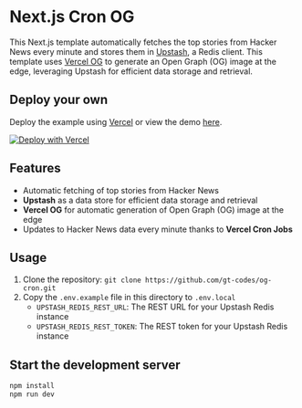 # Next.js Cron OG

This Next.js template automatically fetches the top stories from Hacker News every minute and stores them in [Upstash](https://vercel.com/integrations/upstash), a Redis client. This template uses [Vercel OG](https://vercel.com/docs/concepts/functions/edge-functions/og-image-generation) to generate an Open Graph (OG) image at the edge, leveraging Upstash for efficient data storage and retrieval.

## Deploy your own

Deploy the example using [Vercel](https://vercel.com?utm_source=github&utm_medium=readme&utm_campaign=next-example) or view the demo [here](https://cron.vercel.zone/).

[![Deploy with Vercel](https://vercel.com/button)](https://vercel.com/new/git/external?repository-url=https://github.com/gt-codes/og-cron&project-name=og-cron&repository-name=og-cron&integration-ids=oac_V3R1GIpkoJorr6fqyiwdhl17&envDescription=API%20Keys%20from%20your%20Vercel%20account%20needed%20to%20run%20this%20application.)


## Features

-   Automatic fetching of top stories from Hacker News
-   **Upstash** as a data store for efficient data storage and retrieval
-   **Vercel OG** for automatic generation of Open Graph (OG) image at the edge
-   Updates to Hacker News data every minute thanks to **Vercel Cron Jobs**

## Usage

1. Clone the repository: `git clone https://github.com/gt-codes/og-cron.git`
2. Copy the `.env.example` file in this directory to `.env.local`
    - `UPSTASH_REDIS_REST_URL`: The REST URL for your Upstash Redis instance
    - `UPSTASH_REDIS_REST_TOKEN`: The REST token for your Upstash Redis instance

## Start the development server

```bash
npm install
npm run dev
```
